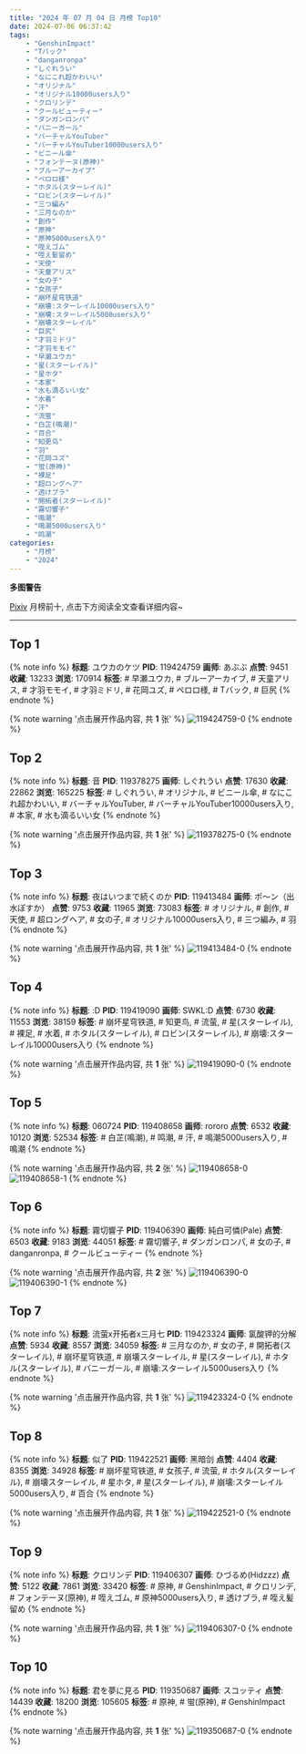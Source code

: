 ```yaml
---
title: "2024 年 07 月 04 日 月榜 Top10"
date: 2024-07-06 06:37:42
tags:
    - "GenshinImpact"
    - "Tバック"
    - "danganronpa"
    - "しぐれうい"
    - "なにこれ超かわいい"
    - "オリジナル"
    - "オリジナル10000users入り"
    - "クロリンデ"
    - "クールビューティー"
    - "ダンガンロンパ"
    - "バニーガール"
    - "バーチャルYouTuber"
    - "バーチャルYouTuber10000users入り"
    - "ビニール傘"
    - "フォンテーヌ(原神)"
    - "ブルーアーカイブ"
    - "ペロロ様"
    - "ホタル(スターレイル)"
    - "ロビン(スターレイル)"
    - "三つ編み"
    - "三月なのか"
    - "創作"
    - "原神"
    - "原神5000users入り"
    - "咥えゴム"
    - "咥え髪留め"
    - "天使"
    - "天童アリス"
    - "女の子"
    - "女孩子"
    - "崩坏星穹铁道"
    - "崩壊:スターレイル10000users入り"
    - "崩壊:スターレイル5000users入り"
    - "崩壊スターレイル"
    - "巨尻"
    - "才羽ミドリ"
    - "才羽モモイ"
    - "早瀬ユウカ"
    - "星(スターレイル)"
    - "星ホタ"
    - "本家"
    - "水も滴るいい女"
    - "水着"
    - "汗"
    - "流萤"
    - "白芷(鳴潮)"
    - "百合"
    - "知更鸟"
    - "羽"
    - "花岡ユズ"
    - "蛍(原神)"
    - "裸足"
    - "超ロングヘア"
    - "透けブラ"
    - "開拓者(スターレイル)"
    - "霧切響子"
    - "鳴潮"
    - "鳴潮5000users入り"
    - "鸣潮"
categories:
    - "月榜"
    - "2024"
---
```


<i class="fa fa-triangle-exclamation"></i>**多图警告**<i class="fa fa-triangle-exclamation"></i>

[Pixiv](https://www.pixiv.net/) 月榜前十, 点击下方阅读全文查看详细内容~

<!-- more -->

---

## Top 1

{% note info %}
**标题**: ユウカのケツ
**PID**: 119424759 **画师**: あぶぶ
**点赞**: 9451 **收藏**: 13233 **浏览**: 170914
**标签**: # 早瀬ユウカ, # ブルーアーカイブ, # 天童アリス, # 才羽モモイ, # 才羽ミドリ, # 花岡ユズ, # ペロロ様, # Tバック, # 巨尻
{% endnote %}

{% note warning '点击展开作品内容, 共 **1** 张' %}
![119424759-0](https://i.pixiv.re/img-original/img/2024/06/07/19/14/08/119424759_p0.jpg)
{% endnote %}

## Top 2

{% note info %}
**标题**: 音
**PID**: 119378275 **画师**: しぐれうい
**点赞**: 17630 **收藏**: 22862 **浏览**: 165225
**标签**: # しぐれうい, # オリジナル, # ビニール傘, # なにこれ超かわいい, # バーチャルYouTuber, # バーチャルYouTuber10000users入り, # 本家, # 水も滴るいい女
{% endnote %}

{% note warning '点击展开作品内容, 共 **1** 张' %}
![119378275-0](https://i.pixiv.re/img-original/img/2024/06/06/00/00/21/119378275_p0.jpg)
{% endnote %}

## Top 3

{% note info %}
**标题**: 夜はいつまで続くのか
**PID**: 119413484 **画师**: ポ～ン（出水ぽすか）
**点赞**: 9753 **收藏**: 11965 **浏览**: 73083
**标签**: # オリジナル, # 創作, # 天使, # 超ロングヘア, # 女の子, # オリジナル10000users入り, # 三つ編み, # 羽
{% endnote %}

{% note warning '点击展开作品内容, 共 **1** 张' %}
![119413484-0](https://i.pixiv.re/img-original/img/2024/06/07/07/30/03/119413484_p0.jpg)
{% endnote %}

## Top 4

{% note info %}
**标题**: :D
**PID**: 119419090 **画师**: SWKL:D
**点赞**: 6730 **收藏**: 11553 **浏览**: 38159
**标签**: # 崩坏星穹铁道, # 知更鸟, # 流萤, # 星(スターレイル), # 裸足, # 水着, # ホタル(スターレイル), # ロビン(スターレイル), # 崩壊:スターレイル10000users入り
{% endnote %}

{% note warning '点击展开作品内容, 共 **1** 张' %}
![119419090-0](https://i.pixiv.re/img-original/img/2024/06/07/14/26/08/119419090_p0.jpg)
{% endnote %}

## Top 5

{% note info %}
**标题**: 060724
**PID**: 119408658 **画师**: rororo
**点赞**: 6532 **收藏**: 10120 **浏览**: 52534
**标签**: # 白芷(鳴潮), # 鸣潮, # 汗, # 鳴潮5000users入り, # 鳴潮
{% endnote %}

{% note warning '点击展开作品内容, 共 **2** 张' %}
![119408658-0](https://i.pixiv.re/img-original/img/2024/06/07/01/08/53/119408658_p0.jpg)
![119408658-1](https://i.pixiv.re/img-original/img/2024/06/07/01/08/53/119408658_p1.jpg)
{% endnote %}

## Top 6

{% note info %}
**标题**: 霧切響子
**PID**: 119406390 **画师**: 純白可憐(Pale)
**点赞**: 6503 **收藏**: 9183 **浏览**: 44051
**标签**: # 霧切響子, # ダンガンロンパ, # 女の子, # danganronpa, # クールビューティー
{% endnote %}

{% note warning '点击展开作品内容, 共 **2** 张' %}
![119406390-0](https://i.pixiv.re/img-original/img/2024/06/07/00/00/38/119406390_p0.jpg)
![119406390-1](https://i.pixiv.re/img-original/img/2024/06/07/00/00/38/119406390_p1.jpg)
{% endnote %}

## Top 7

{% note info %}
**标题**: 流萤x开拓者x三月七
**PID**: 119423324 **画师**: 氯酸钾的分解
**点赞**: 5934 **收藏**: 8557 **浏览**: 34059
**标签**: # 三月なのか, # 女の子, # 開拓者(スターレイル), # 崩坏星穹铁道, # 崩壊スターレイル, # 星(スターレイル), # ホタル(スターレイル), # バニーガール, # 崩壊:スターレイル5000users入り
{% endnote %}

{% note warning '点击展开作品内容, 共 **1** 张' %}
![119423324-0](https://i.pixiv.re/img-original/img/2024/06/07/18/19/10/119423324_p0.jpg)
{% endnote %}

## Top 8

{% note info %}
**标题**: 似了
**PID**: 119422521 **画师**: 黑暗剑
**点赞**: 4404 **收藏**: 8355 **浏览**: 34928
**标签**: # 崩坏星穹铁道, # 女孩子, # 流萤, # ホタル(スターレイル), # 崩壊スターレイル, # 星ホタ, # 星(スターレイル), # 崩壊:スターレイル5000users入り, # 百合
{% endnote %}

{% note warning '点击展开作品内容, 共 **1** 张' %}
![119422521-0](https://i.pixiv.re/img-original/img/2024/06/07/17/48/20/119422521_p0.jpg)
{% endnote %}

## Top 9

{% note info %}
**标题**: クロリンデ
**PID**: 119406307 **画师**: ひづるめ(Hidzzz)
**点赞**: 5122 **收藏**: 7861 **浏览**: 33420
**标签**: # 原神, # GenshinImpact, # クロリンデ, # フォンテーヌ(原神), # 咥えゴム, # 原神5000users入り, # 透けブラ, # 咥え髪留め
{% endnote %}

{% note warning '点击展开作品内容, 共 **1** 张' %}
![119406307-0](https://i.pixiv.re/img-original/img/2024/06/07/00/00/17/119406307_p0.jpg)
{% endnote %}

## Top 10

{% note info %}
**标题**: 君を夢に見る
**PID**: 119350687 **画师**: スコッティ
**点赞**: 14439 **收藏**: 18200 **浏览**: 105605
**标签**: # 原神, # 蛍(原神), # GenshinImpact
{% endnote %}

{% note warning '点击展开作品内容, 共 **1** 张' %}
![119350687-0](https://i.pixiv.re/img-original/img/2024/06/05/00/00/27/119350687_p0.jpg)
{% endnote %}
